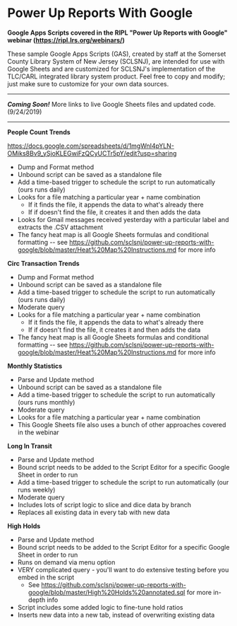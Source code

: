 # Power Up Reports With Google
__Google Apps Scripts covered in the RIPL "Power Up Reports with Google" webinar (https://ripl.lrs.org/webinars/)__

These sample Google Apps Scripts (GAS), created by staff at the Somerset County Library System of New Jersey (SCLSNJ), are intended for use with Google Sheets and are customized for SCLSNJ's implementation of the TLC/CARL integrated library system product. Feel free to copy and modify; just make sure to customize for your own data sources.

---
***Coming Soon!*** 
More links to live Google Sheets files and updated code. (9/24/2019)

---
__People Count Trends__

https://docs.google.com/spreadsheets/d/1mgWnI4pYLN-OMiks8Bv9_ySjoKLEGwiFzQCyUCTr5pY/edit?usp=sharing
 * Dump and Format method
 * Unbound script can be saved as a standalone file
 * Add a time-based trigger to schedule the script to run automatically (ours runs daily)
 * Looks for a file matching a particular year + name combination
   * If it finds the file, it appends the data to what's already there
   * If if doesn't find the file, it creates it and then adds the data
 * Looks for Gmail messages received yesterday with a particular label and extracts the .CSV attachment
 * The fancy heat map is all Google Sheets formulas and conditional formatting -- see https://github.com/sclsnj/power-up-reports-with-google/blob/master/Heat%20Map%20Instructions.md for more info

__Circ Transaction Trends__
 * Dump and Format method
 * Unbound script can be saved as a standalone file
 * Add a time-based trigger to schedule the script to run automatically (ours runs daily)
 * Moderate query
 * Looks for a file matching a particular year + name combination
   * If it finds the file, it appends the data to what's already there
   * If if doesn't find the file, it creates it and then adds the data
 * The fancy heat map is all Google Sheets formulas and conditional formatting -- see https://github.com/sclsnj/power-up-reports-with-google/blob/master/Heat%20Map%20Instructions.md for more info

__Monthly Statistics__
 * Parse and Update method
 * Unbound script can be saved as a standalone file
 * Add a time-based trigger to schedule the script to run automatically (ours runs monthly)
 * Moderate query
 * Looks for a file matching a particular year + name combination
 * This Google Sheets file also uses a bunch of other approaches covered in the webinar

__Long In Transit__
 * Parse and Update method
 * Bound script needs to be added to the Script Editor for a specific Google Sheet in order to run
 * Add a time-based trigger to schedule the script to run automatically (our runs weekly)
 * Moderate query
 * Includes lots of script logic to slice and dice data by branch
 * Replaces all existing data in every tab with new data

__High Holds__
 * Parse and Update method
 * Bound script needs to be added to the Script Editor for a specific Google Sheet in order to run
 * Runs on demand via menu option
 * VERY complicated query - you'll want to do extensive testing before you embed in the script
   * See https://github.com/sclsnj/power-up-reports-with-google/blob/master/High%20Holds%20annotated.sql for more in-depth info
 * Script includes some added logic to fine-tune hold ratios
 * Inserts new data into a new tab, instead of overwriting existing data

